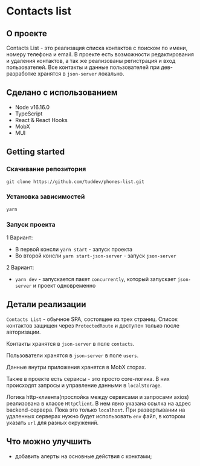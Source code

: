 # Contacts list

## О проекте

Contacts List - это реализация списка контактов с поиском по имени, номеру телефона и email. В проекте есть возможности редактирования и удаления контактов, а так же реализованы регистрация и вход пользователей. Все контакты и данные пользователей при дев-разработке хранятся в `json-server` локально. 

## Сделано с использованием 

- Node v16.16.0
- TypeScript
- React & React Hooks
- MobX
- MUI

## Getting started

### Скачивание репозитория

`git clone https://github.com/tuddev/phones-list.git`

### Установка зависимостей

`yarn`

### Запуск проекта 

1 Вариант:
  - В первой консли `yarn start` - запуск проекта
  - Во второй консли `yarn start-json-server` - запуск `json-server`

2 Вариант:
  - `yarn dev` - запускается пакет `concurrently`, который запускает `json-server` и проект одновременно

## Детали реализации

`Contacts List` - обычное SPA, состоящее из трех страниц. Список контактов защищен через `ProtectedRoute` и доступен только после авторизации. 

Контакты хранятся в `json-server` в поле `contacts`.

Пользователи хранятся в `json-server` в поле `users`.

Данные внутри приложения хранятся в MobX сторах.

Также в проекте есть сервисы - это просто core-логика. В них происходят запросы и управление данными в `localStorage`.

Логика http-клиента(прослойка между сервисами и запросами axios) реализована в классе `HttpClient`.
В нем явно указана ссылка на адрес backend-сервера. Пока это только `localhost`. При развертывании на удаленных серверах нужно будет использовать `env` файл, в котором указать `url` для разных окружений.

## Что можно улучшить

- добавить алерты на основные действия с конктами;